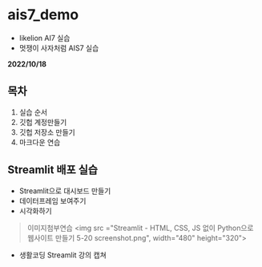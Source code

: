 # ais7_demo
* likelion AI7 실습
* 멋쟁이 사자처럼 AIS7 실습



**2022/10/18**

## 목차
1. 실습 순서
2. 깃헙 계정만들기
3. 깃헙 저장소 만들기
4. 마크다운 연습

## Streamlit 배포 실습
* Streamlit으로 대시보드 만들기
* 데이터프레임 보여주기
* 시각화하기

> 이미지첨부연습
<img src ="Streamlit - HTML, CSS, JS 없이 Python으로 웹사이트 만들기 5-20 screenshot.png", width="480" height="320">
- 생활코딩 Streamlit 강의 캡쳐
